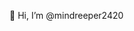 👋 Hi, I’m @mindreeper2420

<!---
mindreeper2420/mindreeper2420 is a ✨ special ✨ repository because its `README.md` (this file) appears on your GitHub profile.
You can click the Preview link to take a look at your changes.
--->
